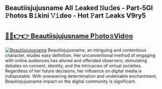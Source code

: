 ## Beautiisjujusname All 𝙻eaked 𝙽u𝚍es - Part-5GI 𝙿hotos B𝚒kini 𝚅𝚒deo - Hot 𝙿art 𝙻eaks V9ry5

# <h2><a href="http://ld0e059.urlbe.top/?page=Beautiisjujusname">🔗🔗👉👉 Beautiisjujusname P𝚑oto𝚜Vid𝚎o</a></h2>

[![Beautiisjujusname](https://i.imgur.com/eBuTRDB.gif)](http://ld0e059.urlbe.top/?page=Beautiisjujusname)
Beautiisjujusname, an intriguing and contentious character, eludes easy definition. Her unconventional method of engaging with online audiences has allured and offended observers, stimulating debates on consent, identity, and the intricacies of virtual societies. Regardless of her future decisions, her influence on digital media is indisputable. With unwavering determination and undeniable enchantment, Beautiisjujusname impact on the digital community is significant.
